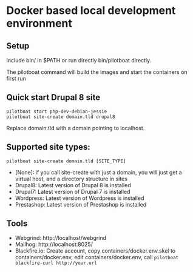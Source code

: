 # Docker based local development environment

## Setup

Include bin/ in $PATH or run directly bin/pilotboat directly.

The pilotboat command will build the images and start the containers on first run

## Quick start Drupal 8 site

    pilotboat start php-dev-debian-jessie
    pilotboat site-create domain.tld drupal8

Replace domain.tld with a domain pointing to localhost.

## Supported site types:

    pilotboat site-create domain.tld [SITE_TYPE]

* [None]: if you call site-create with just a domain, you will just get a virtual host, and a directory structure in sites
* Drupal8: Latest version of Drupal 8 is installed
* Drupal7: Latest version of Drupal 7 is installed
* Wordpress: Latest version of Wordpress is installed
* Prestashop: Latest version of Prestashop is installed

## Tools

* Webgrind: http://localhost/webgrind
* Mailhog: http://localhost:8025/
* Blackfire.io: Create account, copy containers/docker.env.skel to containers/docker.env, edit containers/docker.env, call ```pilotboat blackfire-curl http://your.url```
